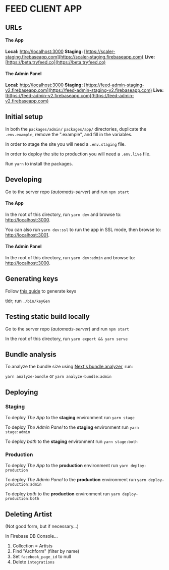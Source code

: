 # FEED CLIENT APP

## URLs

#### The App

**Local:** [http://localhost:3000](http://localhost:3000)
**Staging:** [https://scaler-staging.firebaseapp.com](https://scaler-staging.firebaseapp.com)
**Live:** [https://beta.tryfeed.co](https://beta.tryfeed.co)

#### The Admin Panel

**Local:** [http://localhost:3000](http://localhost:3000)
**Staging:** [https://feed-admin-staging-v2.firebaseapp.com](https://feed-admin-staging-v2.firebaseapp.com)
**Live:** [https://feed-admin-v2.firebaseapp.com](https://feed-admin-v2.firebaseapp.com)

## Initial setup

In both the `packages/admin/` `packages/app/` directories, duplicate the `.env.example`, remove the ".example", and fill in the variables.

In order to stage the site you will need a `.env.staging` file.

In order to deploy the site to production you will need a `.env.live` file.

Run `yarn` to install the packages.


## Developing

Go to the server repo (*automads-server*) and run `npm start`

#### The App

In the root of this directory, run `yarn dev` and browse to: [http://localhost:3000](http://localhost:3000).

You can also run `yarn dev:ssl` to run the app in SSL mode, then browse to: [http://localhost:3001](http://localhost:3001).

#### The Admin Panel

In the root of this directory, run `yarn dev:admin` and browse to: [http://localhost:3000](http://localhost:3000).


## Generating keys

Follow [this guide](https://letsencrypt.org/docs/certificates-for-localhost/) to generate keys

tldr; run `./bin/keyGen`


## Testing static build locally

Go to the server repo (*automads-server*) and run `npm start`

In the root of this directory, run `yarn export && yarn serve`


## Bundle analysis

To analyze the bundle size using [Next's bundle analyzer](https://github.com/zeit/next.js/tree/canary/packages/next-bundle-analyzer), run:

`yarn analyze-bundle` or `yarn analyze-bundle:admin`


## Deploying

### Staging

To deploy _The App_ to the **staging** environment run `yarn stage`

To deploy _The Admin Panel_ to the **staging** environment run `yarn stage:admin`

To deploy _both_ to the **staging** environment run `yarn stage:both`

### Production

To deploy _The App_ to the **production** environment run `yarn deploy-production`

To deploy _The Admin Panel_ to the **production** environment run `yarn deploy-production:admin`

To deploy _both_ to the **production** environment run `yarn deploy-production:both`


## Deleting Artist

(Not good form, but if necessary...)

In Firebase DB Console...

1. Collection = Artists
2. Find "Archform" (filter by name)
3. Set `facebook_page_id` to null
4. Delete `integrations`
